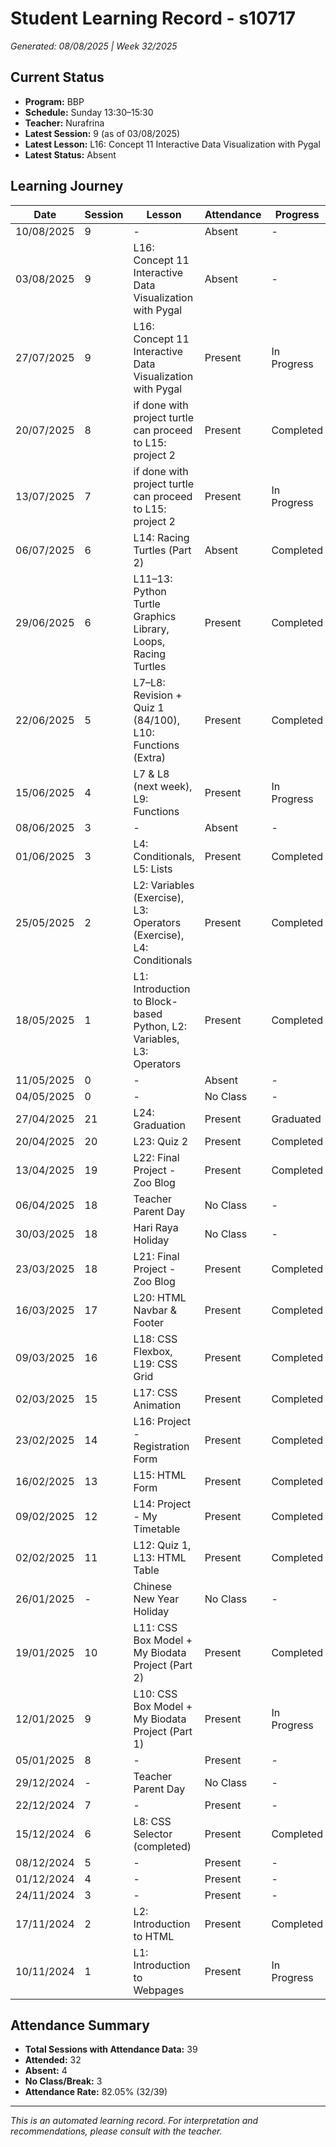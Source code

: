 # Student Learning Record - s10717
*Generated: 08/08/2025 | Week 32/2025*

## Current Status
- **Program:** BBP
- **Schedule:** Sunday 13:30–15:30  
- **Teacher:** Nurafrina
- **Latest Session:** 9 (as of 03/08/2025)
- **Latest Lesson:** L16: Concept 11 Interactive Data Visualization with Pygal
- **Latest Status:** Absent

## Learning Journey
| Date       | Session | Lesson                                                                                                      | Attendance | Progress     |
|------------|---------|-------------------------------------------------------------------------------------------------------------|------------|--------------|
| 10/08/2025 | 9       | -                                                                                                           | Absent     | -            |
| 03/08/2025 | 9       | L16: Concept 11 Interactive Data Visualization with Pygal                                                   | Absent     | -            |
| 27/07/2025 | 9       | L16: Concept 11 Interactive Data Visualization with Pygal                                                   | Present    | In Progress  |
| 20/07/2025 | 8       | if done with project turtle can proceed to L15: project 2                                                   | Present    | Completed    |
| 13/07/2025 | 7       | if done with project turtle can proceed to L15: project 2                                                   | Present    | In Progress  |
| 06/07/2025 | 6       | L14: Racing Turtles (Part 2)                                                                                | Absent     | Completed    |
| 29/06/2025 | 6       | L11–13: Python Turtle Graphics Library, Loops, Racing Turtles                                               | Present    | Completed    |
| 22/06/2025 | 5       | L7–L8: Revision + Quiz 1 (84/100), L10: Functions (Extra)                                                   | Present    | Completed    |
| 15/06/2025 | 4       | L7 & L8 (next week), L9: Functions                                                                          | Present    | In Progress  |
| 08/06/2025 | 3       | -                                                                                                           | Absent     | -            |
| 01/06/2025 | 3       | L4: Conditionals, L5: Lists                                                                                 | Present    | Completed    |
| 25/05/2025 | 2       | L2: Variables (Exercise), L3: Operators (Exercise), L4: Conditionals                                        | Present    | Completed    |
| 18/05/2025 | 1       | L1: Introduction to Block-based Python, L2: Variables, L3: Operators                                        | Present    | Completed    |
| 11/05/2025 | 0       | -                                                                                                           | Absent     | -            |
| 04/05/2025 | 0       | -                                                                                                           | No Class   | -            |
| 27/04/2025 | 21      | L24: Graduation                                                                                             | Present    | Graduated    |
| 20/04/2025 | 20      | L23: Quiz 2                                                                                                 | Present    | Completed    |
| 13/04/2025 | 19      | L22: Final Project - Zoo Blog                                                                               | Present    | Completed    |
| 06/04/2025 | 18      | Teacher Parent Day                                                                                          | No Class   | -            |
| 30/03/2025 | 18      | Hari Raya Holiday                                                                                           | No Class   | -            |
| 23/03/2025 | 18      | L21: Final Project - Zoo Blog                                                                               | Present    | Completed    |
| 16/03/2025 | 17      | L20: HTML Navbar & Footer                                                                                   | Present    | Completed    |
| 09/03/2025 | 16      | L18: CSS Flexbox, L19: CSS Grid                                                                             | Present    | Completed    |
| 02/03/2025 | 15      | L17: CSS Animation                                                                                          | Present    | Completed    |
| 23/02/2025 | 14      | L16: Project - Registration Form                                                                            | Present    | Completed    |
| 16/02/2025 | 13      | L15: HTML Form                                                                                              | Present    | Completed    |
| 09/02/2025 | 12      | L14: Project - My Timetable                                                                                 | Present    | Completed    |
| 02/02/2025 | 11      | L12: Quiz 1, L13: HTML Table                                                                                | Present    | Completed    |
| 26/01/2025 | -       | Chinese New Year Holiday                                                                                    | No Class   | -            |
| 19/01/2025 | 10      | L11: CSS Box Model + My Biodata Project (Part 2)                                                            | Present    | Completed    |
| 12/01/2025 | 9       | L10: CSS Box Model + My Biodata Project (Part 1)                                                            | Present    | In Progress  |
| 05/01/2025 | 8       | -                                                                                                           | Present    | -            |
| 29/12/2024 | -       | Teacher Parent Day                                                                                          | No Class   | -            |
| 22/12/2024 | 7       | -                                                                                                           | Present    | -            |
| 15/12/2024 | 6       | L8: CSS Selector (completed)                                                                                | Present    | Completed    |
| 08/12/2024 | 5       | -                                                                                                           | Present    | -            |
| 01/12/2024 | 4       | -                                                                                                           | Present    | -            |
| 24/11/2024 | 3       | -                                                                                                           | Present    | -            |
| 17/11/2024 | 2       | L2: Introduction to HTML                                                                                    | Present    | Completed    |
| 10/11/2024 | 1       | L1: Introduction to Webpages                                                                                | Present    | In Progress  |

## Attendance Summary
- **Total Sessions with Attendance Data:** 39  
- **Attended:** 32  
- **Absent:** 4  
- **No Class/Break:** 3  
- **Attendance Rate:** 82.05% (32/39)

---
*This is an automated learning record. For interpretation and recommendations, please consult with the teacher.*

